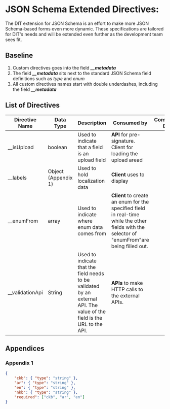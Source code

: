 # JSON Schema Extended Directives:

The DIT extension for JSON Schema is an effort to make more JSON Schema-based forms even more dynamic. These specifications are tailored for DIT's needs and will be extended even further as the development team sees fit.

## Baseline 

1. Custom directives goes into the field ***__metadata***
2. The field ***__metadata*** sits next to the standard JSON Schema field definitions such as *type* and *enum*
3. All custom directives names start with double underdashes, including the field ***__metadata*** 

## List of Directives

| Directive Name  | Data Type           | Description                                                  | Consumed by                                                  | Complementary Directive |
| --------------- | ------------------- | ------------------------------------------------------------ | ------------------------------------------------------------ | ----------------------- |
| __isUpload      | boolean             | Used to indicate that a field is an upload field             | **API** for pre-signature. Client for loading the upload aread |                         |
| __labels        | Object (Appendix 1) | Used to hold localization data                               | **Client** uses to display                                   |                         |
| __enumFrom      | array               | Used to indicate where enum data comes from                  | **Client** to create an enum for the specified field in real-time while the other fields with the selector of "enumFrom"are being filled out. |                         |
| __validationApi | String              | Used to indicate that the field needs to be validated by an external API. The value of the field is the URL to the API. | **APIs** to make HTTP calls to the external APIs.            |                         |





## Appendices

### Appendix 1 

```json
{
    "ckb": { "type": "string" },
    "ar": { "type": "string" },
    "en": { "type": "string" },
    "nkb": { "type": "string" },
    "required": ["ckb", "ar", "en"]
}
```
